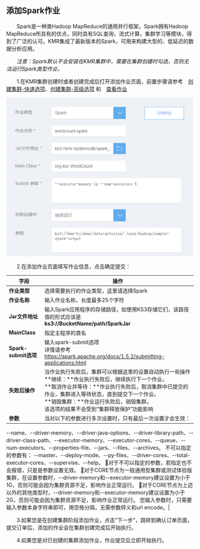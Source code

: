 ## 添加Spark作业

　　Spark是一种类Hadoop MapReduce的通用并行框架，Spark拥有Hadoop MapReduce所具有的优点，同时具有SQL查询，流式计算，集群学习等模块，得到了广泛的认可。KMR集成了最新版本的Spark，可用来构建大型的、低延迟的数据分析应用。
  
　　*注意：Spark默认不会安装在KMR集群中，需要在集群创建时勾选，否则无法运行Spark类型作业。*
  
　　1.在KMR集群创建时或者创建完成后打开添加作业页面，前置步骤请参考　[创建集群-快速选项](chuang_jian_ji_qun_kuai_su_xuan_xiang.md)、[创建集群-高级选项](chuang_jian_ji_qun_gao_ji_xuan_xiang.md) 和　[查看作业](zuo_ye_xiang_qing.md)

![spark](./images/spark.png)

　　2.在添加作业页面填写作业信息，点击确定提交：

 | 字段 | 操作 |
| -- | -- |
| **作业类型** | 选择需要执行的作业类型，这里请选择Spark |
| **作业名称** | 输入作业名称，长度最多25个字符 |
| **Jar文件地址** | 输入Spark应用程序的存储路径，如使用KS3存储它们，该路径值的形式应该是<br>**ks3://BucketName/path/SparkJar**|
| **MainClass** | 指定主程序的类名|
| **Spark-submit选项** | 输入spark-submit选项<br>详情请参考<br>https://spark.apache.org/docs/1.5.2/submitting-applications.html|
| **失败后操作** | 当作业执行失败后，集群可以根据这里的设置自动执行一些操作<br> **继续：**作业执行失败后，继续执行下一个作业。<br>**取消作业并等待：**作业执行失败后，取消集群中已提交的作业，集群进入等待状态，直到提交下一个作业。<br>**销毁集群：**作业运行失败后，销毁集群。<br>该选项的结果不会受到“集群释放保护”功能影响 | 
| **参数** | 当对以下的参数进行多次设置时，只有最后一次设置才会生效：
--name、--driver-memory、--driver-java-options、--driver-library-path、--driver-class-path、--executor-memory、--executor-cores、--queue、--num-executors、--properties-file、--jars、--files、--archives。
不可以指定的参数有：
--master、--deploy-mode、--py-files、--driver-cores、--total-executor-cores、--supervise、--help。
对于不可以指定的参数，若指定也不会报错，只是是参数设置无效。
对于CORE节点为一般通用型集群或测试体验版集群，在设置参数时，--driver-memory和--executor-memory建议设置为小于1G，否则可能会因为集群资源不足，影响作业正常运行。
对于CORE节点为上述以外的其他类型时，--driver-memory和--executor-memory建议设置为小于2G，否则可能会因为集群资源不足，影响作业正常运行。
您输入参数时，只需要输入参数本身字符串即可，用空格分隔，无需参数转义和url encode。|

　　3.如果您是在创建集群阶段添加作业，点击“下一步”，跳转到确认订单页面，提交订单后，添加的作业会在集群创建完成后开始执行。

　　4.如果您是对已创建的集群添加作业，作业提交后立即开始执行。